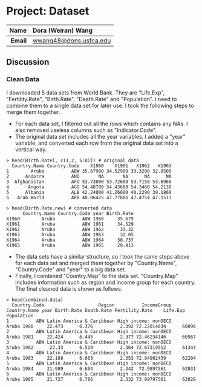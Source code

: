 Project: Dataset
==============================

| **Name**  | Dora (Weiran) Wang  |
|----------:|:-------------|
| **Email** | wwang48@dons.usfca.edu |

## Discussion ##

### Clean Data ###

I downloaded 5 data sets from World Bank. They are "Life.Exp", "Fertility.Rate", "Birth.Rate", "Death.Rate" and "Population". I need to combine them to a single data set for later use. I took the following steps to merge them together.

- For each data set, I filtered out all the rows which contains any NAs. I also removed useless columns such as "Indicator.Code".
- The original data set includes all the year variables. I added a "year" variable, and converted each row from the original data set into a vertical way.

```
> head(Birth.Rate[, c(1,2, 5:8)]) # original data
  Country.Name Country.Code    X1960    X1961   X1962   X1963
1        Aruba          ABW 35.67900 34.52900 33.3200 32.0500
2      Andorra          AND       NA       NA      NA      NA
3  Afghanistan          AFG 53.73000 53.72600 53.7150 53.6960
4       Angola          AGO 54.48700 54.43600 54.3460 54.2130
5      Albania          ALB 42.24000 41.26600 40.2290 39.1860
6   Arab World          ARB 48.06425 47.77806 47.4754 47.1513
```

```
> head(Birth.Rate.new) # converted data
      Country.Name Country.Code year Birth.Rate
X1960        Aruba          ABW 1960     35.679
X1961        Aruba          ABW 1961     34.529
X1962        Aruba          ABW 1962      33.32
X1963        Aruba          ABW 1963      32.05
X1964        Aruba          ABW 1964     30.737
X1965        Aruba          ABW 1965     29.413
```

- The data sets have a similar structure, so I took the same steps above for each data set and merged them together by "Country.Name", "Country.Code" and "year" to a big data set.
- Finally, I combined "Country.Map" to the data set. "Country.Map" includes information such as region and income group for each country. The final cleaned data is shown as follows.

```
> head(combined.data)
  Country.Code                    Region          IncomeGroup Country.Name year Birth.Rate Death.Rate Fertility.Rate    Life.Exp Population
1          ABW Latin America & Caribbean High income: nonOECD        Aruba 1980     22.473      6.376          2.392 72.22014634      60096
2          ABW Latin America & Caribbean High income: nonOECD        Aruba 1981     22.424      6.445          2.377 72.46234146      60567
3          ABW Latin America & Caribbean High income: nonOECD        Aruba 1982      22.33      6.519          2.364 72.67319512      61344
4          ABW Latin America & Caribbean High income: nonOECD        Aruba 1983     22.188      6.603          2.353 72.84902439      62204
5          ABW Latin America & Caribbean High income: nonOECD        Aruba 1984     21.989      6.694          2.342  72.9897561      62831
6          ABW Latin America & Caribbean High income: nonOECD        Aruba 1985     21.727      6.786          2.332 73.09797561      63028
```
